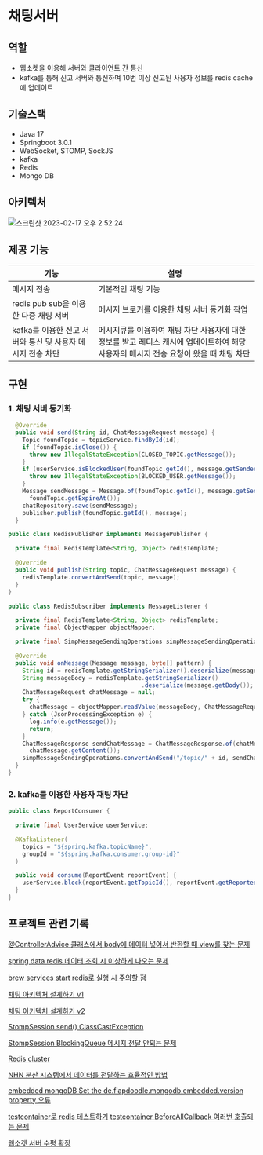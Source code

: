 # 채팅서버

## 역할
* 웹소켓을 이용해 서버와 클라이언트 간 통신
* kafka를 통해 신고 서버와 통신하며 10번 이상 신고된 사용자 정보를 redis cache에 업데이트

## 기술스택
* Java 17
* Springboot 3.0.1
* WebSocket, STOMP, SockJS
* kafka
* Redis
* Mongo DB


## 아키텍처
![스크린샷 2023-02-17 오후 2 52 24](https://user-images.githubusercontent.com/60775067/219560621-ac317d43-0f0f-433c-971f-b794af17b876.png)




## 제공 기능
|기능|설명|
|------|---|
|메시지 전송|기본적인 채팅 기능|
|redis pub sub을 이용한 다중 채팅 서버|메시지 브로커를 이용한 채팅 서버 동기화 작업|
|kafka를 이용한 신고 서버와 통신 및 사용자 메시지 전송 차단|메시지큐를 이용하여 채팅 차단 사용자에 대한 정보를 받고 레디스 캐시에 업데이트하여 해당 사용자의 메시지 전송 요청이 왔을 때 채팅 차단|

## 구현
### 1. 채팅 서버 동기화
```java
  @Override
  public void send(String id, ChatMessageRequest message) {
    Topic foundTopic = topicService.findById(id);
    if (foundTopic.isClose()) {
      throw new IllegalStateException(CLOSED_TOPIC.getMessage());
    }
    if (userService.isBlockedUser(foundTopic.getId(), message.getSender())) {
      throw new IllegalStateException(BLOCKED_USER.getMessage());
    }
    Message sendMessage = Message.of(foundTopic.getId(), message.getSender(), message.getContent(),
      foundTopic.getExpireAt());
    chatRepository.save(sendMessage);
    publisher.publish(foundTopic.getId(), message);
  }
```

```java
public class RedisPublisher implements MessagePublisher {

  private final RedisTemplate<String, Object> redisTemplate;

  @Override
  public void publish(String topic, ChatMessageRequest message) {
    redisTemplate.convertAndSend(topic, message);
  }
}
```
```java
public class RedisSubscriber implements MessageListener {

  private final RedisTemplate<String, Object> redisTemplate;
  private final ObjectMapper objectMapper;

  private final SimpMessageSendingOperations simpMessageSendingOperations;

  @Override
  public void onMessage(Message message, byte[] pattern) {
    String id = redisTemplate.getStringSerializer().deserialize(message.getChannel());
    String messageBody = redisTemplate.getStringSerializer()
                                      .deserialize(message.getBody());
    ChatMessageRequest chatMessage = null;
    try {
      chatMessage = objectMapper.readValue(messageBody, ChatMessageRequest.class);
    } catch (JsonProcessingException e) {
      log.info(e.getMessage());
      return;
    }
    ChatMessageResponse sendChatMessage = ChatMessageResponse.of(chatMessage.getSender(),
      chatMessage.getContent());
    simpMessageSendingOperations.convertAndSend("/topic/" + id, sendChatMessage);
  }
}
```

### 2. kafka를 이용한 사용자 채팅 차단
```java
public class ReportConsumer {

  private final UserService userService;

  @KafkaListener(
    topics = "${spring.kafka.topicName}",
    groupId = "${spring.kafka.consumer.group-id}"
  )

  public void consume(ReportEvent reportEvent) {
    userService.block(reportEvent.getTopicId(), reportEvent.getReportedUser());
  }
}
```

## 프로젝트 관련 기록
[@ControllerAdvice 클래스에서 body에 데이터 넣어서 반환할 때 view를 찾는 문제](https://velog.io/@gkdud583/RestController-void-%EB%B0%98%ED%99%98%EC%8B%9C-view%EB%A5%BC-%EC%B0%BE%EB%8A%94-%EB%AC%B8%EC%A0%9C) 

[spring data redis 데이터 조회 시 이상하게 나오는 문제](https://velog.io/@gkdud583/redis-%EB%8D%B0%EC%9D%B4%ED%84%B0-%EC%A1%B0%ED%9A%8C%EC%8B%9C-%EC%9D%B4%EC%83%81%ED%95%98%EA%B2%8C-%EB%82%98%EC%98%A4%EB%8A%94-%EB%AC%B8%EC%A0%9C)

[brew services start redis로 실행 시 주의할 점](https://velog.io/@gkdud583/brew-services-start-redis%EB%A1%9C-%EC%8B%A4%ED%96%89-%EC%8B%9C-%EC%A3%BC%EC%9D%98%ED%95%A0-%EC%A0%90)

[채팅 아키텍처 설계하기 v1](https://velog.io/@gkdud583/%EC%B1%84%ED%8C%85-%EC%95%84%ED%82%A4%ED%85%8D%EC%B2%98-%EC%84%A4%EA%B3%84%ED%95%98%EA%B8%B0)

[채팅 아키텍처 설계하기 v2](https://velog.io/@gkdud583/%EC%B1%84%ED%8C%85-%EC%95%84%ED%82%A4%ED%85%8D%EC%B2%98-%EC%84%A4%EA%B3%84%ED%95%98%EA%B8%B0-v2)

[StompSession send() ClassCastException](https://velog.io/@gkdud583/StompSession-send-ClassCastException)

[StompSession BlockingQueue 메시지 전달 안되는 문제](https://velog.io/@gkdud583/StompSession-%EB%A9%94%EC%8B%9C%EC%A7%80-%EC%A0%84%EB%8B%AC-%EC%95%88%EB%90%98%EB%8A%94-%EB%AC%B8%EC%A0%9C)

[Redis cluster](https://velog.io/@gkdud583/Redis-cluster)

[NHN 분산 시스템에서 데이터를 전달하는 효율적인 방법](https://velog.io/@gkdud583/NHN-%EB%B6%84%EC%82%B0-%EC%8B%9C%EC%8A%A4%ED%85%9C%EC%97%90%EC%84%9C-%EB%8D%B0%EC%9D%B4%ED%84%B0%EB%A5%BC-%EC%A0%84%EB%8B%AC%ED%95%98%EB%8A%94-%ED%9A%A8%EC%9C%A8%EC%A0%81%EC%9D%B8-%EB%B0%A9%EB%B2%95)

[embedded mongoDB Set the de.flapdoodle.mongodb.embedded.version property 오류](https://velog.io/@gkdud583/embedded-mongoDB-Set-the-de.flapdoodle.mongodb.embedded.version-property-%EC%98%A4%EB%A5%98)

[testcontainer로 redis 테스트하기](https://velog.io/@gkdud583/testcontainer%EB%A1%9C-redis-%ED%85%8C%EC%8A%A4%ED%8A%B8%ED%95%98%EA%B8%B0)
[testcontainer BeforeAllCallback 여러번 호출되는 문제](https://velog.io/@gkdud583/testcontainer-BeforeAllCallback-%EC%97%AC%EB%9F%AC%EB%B2%88-%ED%98%B8%EC%B6%9C%EB%90%98%EB%8A%94-%EB%AC%B8%EC%A0%9C)

[웹소켓 서버 수평 확장](https://velog.io/@gkdud583/%EC%9B%B9%EC%86%8C%EC%BC%93-%EC%84%9C%EB%B2%84-%EC%88%98%ED%8F%89-%ED%99%95%EC%9E%A5-ntpuhlar)
